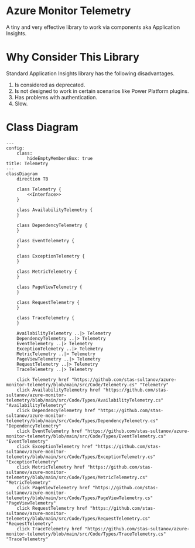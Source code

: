 # Azure Monitor Telemetry 

A tiny and very effective library to work via components aka Application Insights.

# Why Consider This Library
Standard Application Insights library has the following disadvantages. 


1.  Is considered as deprecated.
2.  Is not designed to work in certain scenarios like Power Platform plugins.
3.  Has problems with authentication.
4.  Slow.

# Class Diagram

```mermaid
---
config:
    class:
        hideEmptyMembersBox: true
title: Telemetry
---
classDiagram
    direction TB

    class Telemetry {
        <<Interface>>
    }

    class AvailabilityTelemetry {
    }

    class DependencyTelemetry {
    }

    class EventTelemetry {
    }

    class ExceptionTelemetry {
    }

    class MetricTelemetry {
    }

    class PageViewTelemetry {
    }

    class RequestTelemetry {
    }

    class TraceTelemetry {
    }

    AvailabilityTelemetry ..|> Telemetry
    DependencyTelemetry ..|> Telemetry
    EventTelemetry ..|> Telemetry
    ExceptionTelemetry ..|> Telemetry
    MetricTelemetry ..|> Telemetry
    PageViewTelemetry ..|> Telemetry
    RequestTelemetry ..|> Telemetry
    TraceTelemetry ..|> Telemetry

    click Telemetry href "https://github.com/stas-sultanov/azure-monitor-telemetry/blob/main/src/Code/Telemetry.cs" "Telemetry"
    click AvailabilityTelemetry href "https://github.com/stas-sultanov/azure-monitor-telemetry/blob/main/src/Code/Types/AvailabilityTelemetry.cs" "AvailabilityTelemetry"
    click DependencyTelemetry href "https://github.com/stas-sultanov/azure-monitor-telemetry/blob/main/src/Code/Types/DependencyTelemetry.cs" "DependencyTelemetry"
    click EventTelemetry href "https://github.com/stas-sultanov/azure-monitor-telemetry/blob/main/src/Code/Types/EventTelemetry.cs" "EventTelemetry"
    click ExceptionTelemetry href "https://github.com/stas-sultanov/azure-monitor-telemetry/blob/main/src/Code/Types/ExceptionTelemetry.cs" "ExceptionTelemetry"
    click MetricTelemetry href "https://github.com/stas-sultanov/azure-monitor-telemetry/blob/main/src/Code/Types/MetricTelemetry.cs" "MetricTelemetry"
    click PageViewTelemetry href "https://github.com/stas-sultanov/azure-monitor-telemetry/blob/main/src/Code/Types/PageViewTelemetry.cs" "PageViewTelemetry"
    click RequestTelemetry href "https://github.com/stas-sultanov/azure-monitor-telemetry/blob/main/src/Code/Types/RequestTelemetry.cs" "RequestTelemetry"
    click TraceTelemetry href "https://github.com/stas-sultanov/azure-monitor-telemetry/blob/main/src/Code/Types/TraceTelemetry.cs" "TraceTelemetry"

```
